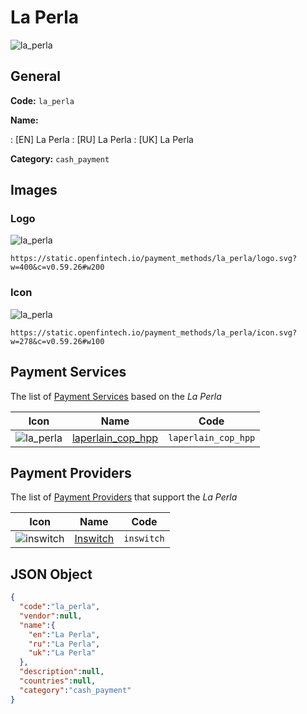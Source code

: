 
# La Perla 
![la_perla](https://static.openfintech.io/payment_methods/la_perla/logo.svg?w=400&c=v0.59.26#w200)  

## General 
**Code:** `la_perla` 
 
**Name:** 
 
:	[EN] La Perla 
:	[RU] La Perla 
:	[UK] La Perla 
 
**Category:** `cash_payment` 
 

## Images 

### Logo 
![la_perla](https://static.openfintech.io/payment_methods/la_perla/logo.svg?w=400&c=v0.59.26#w200)  

```
https://static.openfintech.io/payment_methods/la_perla/logo.svg?w=400&c=v0.59.26#w200
```  

### Icon 
![la_perla](https://static.openfintech.io/payment_methods/la_perla/icon.svg?w=278&c=v0.59.26#w100)  

```
https://static.openfintech.io/payment_methods/la_perla/icon.svg?w=278&c=v0.59.26#w100
```  

## Payment Services 
 
The list of [Payment Services](/payment-services/) based on the _La Perla_ 

|Icon|Name|Code| 
|:---:|:---:|:---:| 
|![la_perla](https://static.openfintech.io/payment_methods/la_perla/icon.svg?w=278&c=v0.59.26#w100) |[laperlain_cop_hpp](/payment-services/laperlain_cop_hpp/)|`laperlain_cop_hpp`| 
 

## Payment Providers 
 
The list of [Payment Providers](/payment-providers/) that support the _La Perla_ 

|Icon|Name|Code| 
|:---:|:---:|:---:| 
|![inswitch](https://static.openfintech.io/payment_providers/inswitch/icon.png?w=278&c=v0.59.26#w100) |[Inswitch](/payment-providers/inswitch/)|`inswitch`| 
 

## JSON Object 

```json
{
  "code":"la_perla",
  "vendor":null,
  "name":{
    "en":"La Perla",
    "ru":"La Perla",
    "uk":"La Perla"
  },
  "description":null,
  "countries":null,
  "category":"cash_payment"
}
```  
